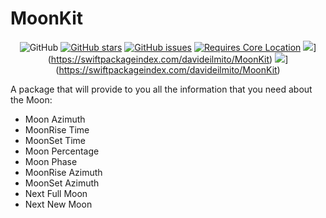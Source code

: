 # MoonKit

<div align="center">

![GitHub](https://img.shields.io/github/license/sunlitt/sunkit) [![GitHub stars](https://img.shields.io/github/stars/davideilmito/MoonKit)](https://github.com/davideilmito/MoonKit/stargazers) [![GitHub issues](https://img.shields.io/github/issues/davideilmito/MoonKit)](https://github.com/davideilmito/MoonKit/issues)  [![Requires Core Location](https://img.shields.io/badge/requires-CoreLocation-orange?style=flat&logo=Swift)](https://developer.apple.com/documentation/corelocation) [![](https://img.shields.io/endpoint?url=https%3A%2F%2Fswiftpackageindex.com%2Fapi%2Fpackages%2Fdavideilmito%2FMoonKit%2Fbadge%3Ftype%3Dplatforms)](https://swiftpackageindex.com/davideilmito/MoonKit)](https://swiftpackageindex.com/davideilmito/MoonKit) [![](https://img.shields.io/endpoint?url=https%3A%2F%2Fswiftpackageindex.com%2Fapi%2Fpackages%2Fdavideilmito%2FMoonKit%2Fbadge%3Ftype%3Dplatforms)](https://swiftpackageindex.com/davideilmito/MoonKit)](https://swiftpackageindex.com/davideilmito/MoonKit)

</div>

A package that will provide to you all the information that you need about the Moon:
  * Moon Azimuth
  * MoonRise Time
  * MoonSet Time
  * Moon Percentage
  * Moon Phase
  * MoonRise Azimuth
  * MoonSet Azimuth
  * Next Full Moon 
  * Next New Moon

